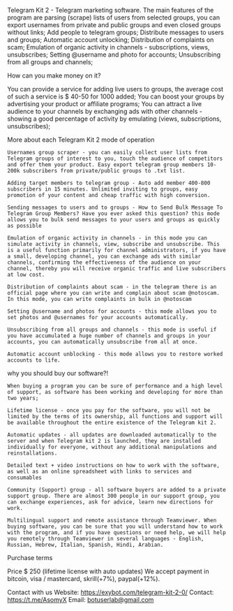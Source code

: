 Telegram Kit 2 - Telegram marketing software. The main features of the program are parsing (scrape) lists of users from selected groups, you can export usernames from private and public groups and even closed groups without links; Add people to telegram groups; Distribute messages to users and groups; Automatic account unlocking; Distribution of complaints on scam; Emulation of organic activity in channels - subscriptions, views, unsubscribes; Setting @username and photo for accounts; Unsubscribing from all groups and channels;

How can you make money on it?

You can provide a service for adding live users to groups, the average cost of such a service is $ 40-50 for 1000 added; You can boost your groups by advertising your product or affiliate programs; You can attract a live audience to your channels by exchanging ads with other channels - showing a good percentage of activity by emulating (views, subscriptions, unsubscribes);

More about each Telegram Kit 2 mode of operation

    Usernames group scraper - you can easily collect user lists from Telegram groups of interest to you, touch the audience of competitors and offer them your product. Easy export telegram group members 10-200k subscribers from private/public groups to .txt list.

    Adding target members to telegram group - Auto add member 400-800 subscribers in 15 minutes. Unlimited inviting to groups, easy promotion of your content and cheap traffic with high conversion.

    Sending messages to users and to groups - How to Send Bulk Message To Telegram Group Members? Have you ever asked this question? this mode allows you to bulk send messages to your users and groups as quickly as possible

    Emulation of organic activity in channels - in this mode you can simulate activity in channels, view, subscribe and unsubscribe. This is a useful function primarily for channel administrators, if you have a small, developing channel, you can exchange ads with similar channels, confirming the effectiveness of the audience on your channel, thereby you will receive organic traffic and live subscribers at low cost.

    Distribution of complaints about scam - in the telegram there is an official page where you can write and complain about scam @notoscam. In this mode, you can write complaints in bulk in @notoscam

    Setting @username and photos for accounts - this mode allows you to set photos and @usernames for your accounts automatically.

    Unsubscribing from all groups and channels - this mode is useful if you have accumulated a huge number of channels and groups in your accounts, you can automatically unsubscribe from all at once.

    Automatic account unblocking - this mode allows you to restore worked accounts to life.

why you should buy our software?!

    When buying a program you can be sure of performance and a high level of support, as software has been working and developing for more than two years;

    Lifetime license - once you pay for the software, you will not be limited by the terms of its ownership, all functions and support will be available throughout the entire existence of the Telegram kit 2.

    Automatic updates - all updates are downloaded automatically to the server and when Telegram kit 2 is launched, they are installed individually for everyone, without any additional manipulations and reinstallations.

    Detailed text + video instructions on how to work with the software, as well as an online spreadsheet with links to services and consumables

    Community (Support) group - all software buyers are added to a private support group. There are almost 300 people in our support group, you can exchange experiences, ask for advice, learn new directions for work.

    Multilingual support and remote assistance through Teamviewer. When buying software, you can be sure that you will understand how to work with the program, and if you have questions or need help, we will help you remotely through Teamviewer in several languages ​​- English, Russian, Hebrew, Italian, Spanish, Hindi, Arabian.

Purchase terms

Price $ 250 (lifetime license with auto updates) We accept payment in bitcoin, visa / mastercard, skrill(+7%), paypal(+12%).

Contact with us 
Website: https://exybot.com/telegram-kit-2-0/ 
Contact: https://t.me/AsomyX 
Email: botuserlab@gmail.com
